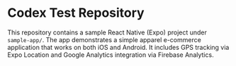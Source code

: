 # Codex Test Repository

This repository contains a sample React Native (Expo) project under `sample-app/`.
The app demonstrates a simple apparel e-commerce application that works on both
iOS and Android. It includes GPS tracking via Expo Location and Google Analytics
integration via Firebase Analytics.

